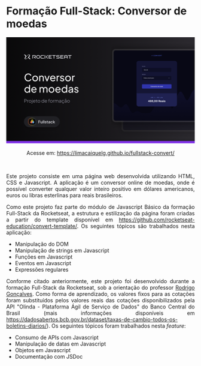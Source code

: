 # Formação Full-Stack: Conversor de moedas

<img src="img/readme-image.png" alt="Banner do Projeto">

<p align="center">Acesse em: <a href="https://limacaiquelg.github.io/fullstack-convert/">https://limacaiquelg.github.io/fullstack-convert/</a></p>

<br>

<p align="justify">Este projeto consiste em uma página web desenvolvida utilizando HTML, CSS e Javascript. A aplicação é um conversor online de moedas, onde é possível converter qualquer valor inteiro positivo em dólares americanos, euros ou libras esterlinas para reais brasileiros.</p> 

<p align="justify">Como este projeto faz parte do módulo de Javascript Básico da formação Full-Stack da Rocketseat, a estrutura e estilização da página foram criadas a partir do template disponível em <a href="https://github.com/rocketseat-education/convert-template/">https://github.com/rocketseat-education/convert-template/</a>. Os seguintes tópicos são trabalhados nesta aplicação: </p>

<ul>
  <li>Manipulação do DOM</li>
  <li>Manipulação de strings em Javascript</li>
  <li>Funções em Javascript</li>
  <li>Eventos em Javascript</li>
  <li>Expressões regulares</li>
</ul>

<p align="justify">Conforme citado anteriormente, este projeto foi desenvolvido durante a formação Full-Stack da Rocketseat, sob a orientação do professor <a href="https://github.com/orodrigogo/">Rodrigo Gonçalves</a>. Como forma de aprendizado, os valores fixos para as cotações foram substituídos pelos valores reais das cotações disponibilizados pela API "Olinda - Plataforma Ágil de Serviço de Dados" do Banco Central do Brasil (mais informações disponíveis em <a href="https://dadosabertos.bcb.gov.br/dataset/taxas-de-cambio-todos-os-boletins-diarios/">https://dadosabertos.bcb.gov.br/dataset/taxas-de-cambio-todos-os-boletins-diarios/</a>). Os seguintes tópicos foram trabalhados nesta <i>feature</i>:</p>

<ul>
  <li>Consumo de APIs com Javascript</li>
  <li>Manipulação de datas em Javascript</li>
  <li>Objetos em Javascript</li>
  <li>Documentação com JSDoc</li>
</ul>